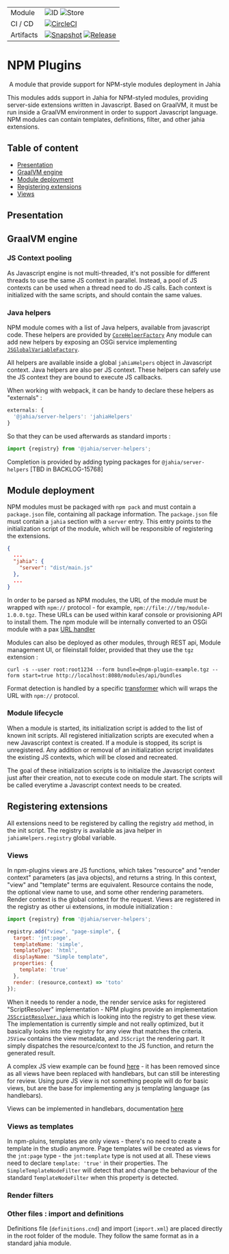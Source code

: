 <!--
    Template for Readmes, see alternatives/examples here: https://github.com/matiassingers/awesome-readme
-->

<!--
    Badges provides a quick glance at the state of the repository and pointers to external resources.
    More can be generated from here: https://shields.io/
-->

|           |                                                                                                                                                                                                                                                                                                                                                                                                                                                 |
| --------- | ----------------------------------------------------------------------------------------------------------------------------------------------------------------------------------------------------------------------------------------------------------------------------------------------------------------------------------------------------------------------------------------------------------------------------------------------- |
| Module    | ![ID](https://img.shields.io/badge/ID-npm--plugins-blue) ![Store](https://img.shields.io/badge/Jahia%20Store-No-red) |
| CI / CD   | [![CircleCI](https://circleci.com/gh/Jahia/npm-plugins/tree/main.svg?style=shield)](https://app.circleci.com/pipelines/github/Jahia/npm-plugins) |
| Artifacts | [![Snapshot](https://img.shields.io/badge/Snapshot-Nexus-blue)](https://devtools.jahia.com/nexus/content/repositories/jahia-snapshots/org/jahia/modules/npm-plugins/) [![Release](https://img.shields.io/badge/Release-Nexus-blue)](https://devtools.jahia.com/nexus/content/repositories/jahia-releases/org/jahia/modules/npm-plugins/) |

# NPM Plugins

<p align="center">A module that provide support for NPM-style modules deployment in Jahia</p>

<p align="left">This modules adds support in Jahia for NPM-styled modules, providing server-side extensions written in Javascript. 
Based on GraalVM, it must be run inside a GraalVM environment in order to support Javascript language. NPM modules can contain templates, 
definitions, filter, and other jahia extensions.
</p>

## Table of content

- [Presentation](#presentation)
- [GraalVM engine](#graalvm-engine)
- [Module deployment](#module-deployment)
- [Registering extensions](#registering-extensions)
- [Views](#views)

## Presentation

## GraalVM engine

### JS Context pooling

As Javascript engine is not multi-threaded, it's not possible for different threads to use the same JS context in parallel. 
Instead, a pool of JS contexts can be used when a thread need to do JS calls. Each context is initialized with the same scripts, and should contain the same values. 

### Java helpers

NPM module comes with a list of Java helpers, available from javascript code. These helpers are provided by [`CoreHelperFactory`](./src/main/java/org/jahia/modules/npmplugins/helpers/CoreHelperFactory.java)
Any module can add new helpers by exposing an OSGi service implementing [`JSGlobalVariableFactory`](./src/main/java/org/jahia/modules/npmplugins/jsengine/JSGlobalVariableFactory.java).

All helpers are available inside a global `jahiaHelpers` object in Javascript context. 
Java helpers are also per JS context. These helpers can safely use the JS context they are bound to execute JS callbacks.

When working with webpack, it can be handy to declare these helpers as "externals" : 
```js
externals: {
  '@jahia/server-helpers': 'jahiaHelpers'
}
```

So that they can be used afterwards as standard imports :
```javascript
import {registry} from '@jahia/server-helpers';
```

Completion is provided by adding typing packages for `@jahia/server-helpers` [TBD in BACKLOG-15768]

## Module deployment

NPM modules must be packaged with `npm pack` and must contain a `package.json` file, containing all package information. 
The `package.json` file must contain a `jahia` section with a `server` entry. This entry points to the initialization script of the module, which will be responsible of registering the extensions.

```json
{
  ...
  "jahia": {
    "server": "dist/main.js"
  },
  ...
}
```

In order to be parsed as NPM modules, the URL of the module must be wrapped with `npm://` protocol - for example, `npm://file:///tmp/module-1.0.0.tgz`. 
These URLs can be used within karaf console or provisioning API to install them.
The npm module will be internally converted to an OSGi module with a pax [URL handler](./src/main/java/org/jahia/modules/npmplugins/npmhandler/NpmProtocolStreamHandler.java) 

Modules can also be deployed as other modules, through REST api, Module management UI, or fileinstall folder, provided that they use the `tgz` extension :

```shell
curl -s --user root:root1234 --form bundle=@npm-plugin-example.tgz --form start=true http://localhost:8080/modules/api/bundles
```

Format detection is handled by a specific [transformer](./src/main/java/org/jahia/modules/npmplugins/npmhandler/FileinstallTgzTransformer.java) which will wraps the URL with `npm://` protocol.

### Module lifecycle

When a module is started, its initialization script is added to the list of known init scripts. All registered initialization scripts are executed when a new Javascript context is created.
If a module is stopped, its script is unregistered. Any addition or removal of an initialization script invalidates the existing JS contexts, which will be closed and recreated.

The goal of these initialization scripts is to initialize the Javascript context just after their creation, not to execute code on module start. The scripts will be called everytime a Javascript context needs to be created.

## Registering extensions

All extensions need to be registered by calling the registry `add` method, in the init script. The registry is available as java helper in `jahiaHelpers.registry` global variable.

### Views

In npm-plugins views are JS functions, which takes "resource" and "render context" parameters (as java objects), and returns a string. In this context, "view" and "template" terms are equivalent. Resource contains the node, the optional view name to use, and some other rendering parameters. Render context is the global context for the request. Views are registered in the registry as other ui extensions, in module initialization :

```javascript
import {registry} from '@jahia/server-helpers';

registry.add("view", "page-simple", {
  target: 'jnt:page',
  templateName: 'simple',
  templateType: 'html',
  displayName: "Simple template",
  properties: {
    template: 'true'
  },
  render: (resource,context) => 'toto'
});
```

When it needs to render a node, the render service asks for registered "ScriptResolver" implementation - NPM plugins provide an implementation [`JSScriptResolver.java`](./src/main/java/org/jahia/modules/npmplugins/views/JSScriptResolver.java) which is looking into the registry to get these view. 
The implementation is currently simple and not really optimized, but it basically looks into the registry for any view that matches the criteria. `JSView` contains the view metadata, and `JSScript` the rendering part. It simply dispatches the resource/context to the JS function, and return the generated result. 

A complex JS view example can be found [here](https://github.com/Jahia/npm-plugin-example/blob/8e111d7303a81a48dd064e1c75a1a31797e4d126/src/views/test/test.js) - it has been removed since as all views have been replaced with handlebars, but can still be interesting for review. Using pure JS view is not something people will do for basic views, but are the base for implementing any js templating language (as handlebars).

Views can be implemented in handlebars, documentation [here](./handlebars.md)

### Views as templates

In npm-pluins, templates are only views - there's no need to create a template in the studio anymore. Page templates will be created as views for the `jnt:page` type - the `jnt:template` type is not used at all.
These views need to declare `template: 'true'` in their properties. The `SimpleTemplateNodeFilter` will detect that and change the behaviour of the standard `TemplateNodeFilter` when this property is detected. 

### Render filters

### Other files : import and definitions

Definitions file (`definitions.cnd`) and import (`import.xml`) are placed directly in the root folder of the module.
They follow the same format as in a standard jahia module.


